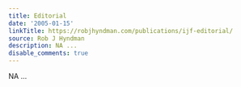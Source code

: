 ```yaml
---
title: Editorial
date: '2005-01-15'
linkTitle: https://robjhyndman.com/publications/ijf-editorial/
source: Rob J Hyndman
description: NA ...
disable_comments: true
---
```

NA ...